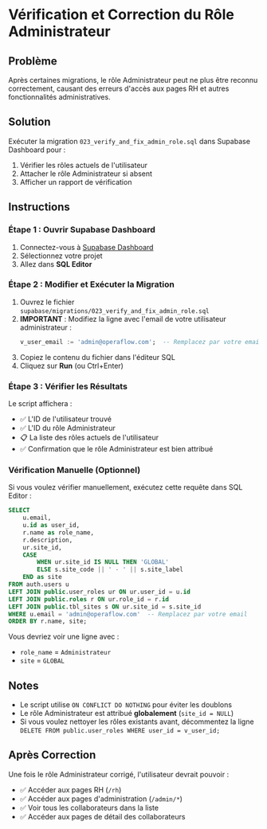 # Vérification et Correction du Rôle Administrateur

## Problème

Après certaines migrations, le rôle Administrateur peut ne plus être reconnu correctement, causant des erreurs d'accès aux pages RH et autres fonctionnalités administratives.

## Solution

Exécuter la migration `023_verify_and_fix_admin_role.sql` dans Supabase Dashboard pour :
1. Vérifier les rôles actuels de l'utilisateur
2. Attacher le rôle Administrateur si absent
3. Afficher un rapport de vérification

## Instructions

### Étape 1 : Ouvrir Supabase Dashboard

1. Connectez-vous à [Supabase Dashboard](https://app.supabase.com)
2. Sélectionnez votre projet
3. Allez dans **SQL Editor**

### Étape 2 : Modifier et Exécuter la Migration

1. Ouvrez le fichier `supabase/migrations/023_verify_and_fix_admin_role.sql`
2. **IMPORTANT** : Modifiez la ligne avec l'email de votre utilisateur administrateur :
   ```sql
   v_user_email := 'admin@operaflow.com';  -- Remplacez par votre email
   ```
3. Copiez le contenu du fichier dans l'éditeur SQL
4. Cliquez sur **Run** (ou Ctrl+Enter)

### Étape 3 : Vérifier les Résultats

Le script affichera :
- ✅ L'ID de l'utilisateur trouvé
- ✅ L'ID du rôle Administrateur
- 📋 La liste des rôles actuels de l'utilisateur
- ✅ Confirmation que le rôle Administrateur est bien attribué

### Vérification Manuelle (Optionnel)

Si vous voulez vérifier manuellement, exécutez cette requête dans SQL Editor :

```sql
SELECT 
    u.email,
    u.id as user_id,
    r.name as role_name,
    r.description,
    ur.site_id,
    CASE 
        WHEN ur.site_id IS NULL THEN 'GLOBAL'
        ELSE s.site_code || ' - ' || s.site_label
    END as site
FROM auth.users u
LEFT JOIN public.user_roles ur ON ur.user_id = u.id
LEFT JOIN public.roles r ON ur.role_id = r.id
LEFT JOIN public.tbl_sites s ON ur.site_id = s.site_id
WHERE u.email = 'admin@operaflow.com'  -- Remplacez par votre email
ORDER BY r.name, site;
```

Vous devriez voir une ligne avec :
- `role_name` = `Administrateur`
- `site` = `GLOBAL`

## Notes

- Le script utilise `ON CONFLICT DO NOTHING` pour éviter les doublons
- Le rôle Administrateur est attribué **globalement** (`site_id = NULL`)
- Si vous voulez nettoyer les rôles existants avant, décommentez la ligne `DELETE FROM public.user_roles WHERE user_id = v_user_id;`

## Après Correction

Une fois le rôle Administrateur corrigé, l'utilisateur devrait pouvoir :
- ✅ Accéder aux pages RH (`/rh`)
- ✅ Accéder aux pages d'administration (`/admin/*`)
- ✅ Voir tous les collaborateurs dans la liste
- ✅ Accéder aux pages de détail des collaborateurs

